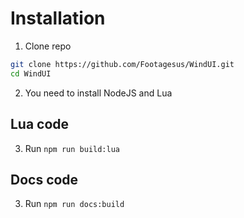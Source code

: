 # Installation

1. Clone repo
```bash
git clone https://github.com/Footagesus/WindUI.git
cd WindUI
```

2. You need to install NodeJS and Lua


## Lua code
3. Run `npm run build:lua`


## Docs code
3. Run `npm run docs:build`
